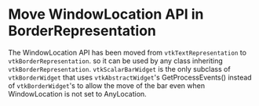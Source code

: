 # Move WindowLocation API in BorderRepresentation

The WindowLocation API has been moved from `vtkTextRepresentation` to `vtkBorderRepresentation`.
so it can be used by any class inheriting `vtkBorderRepresentation`. `vtkScalarBarWidget` is the only
subclass of `vtkBorderWidget` that uses `vtkAbstractWidget`'s GetProcessEvents() instead of `vtkBorderWidget`'s
to allow the move of the bar even when WindowLocation is not set to AnyLocation.
